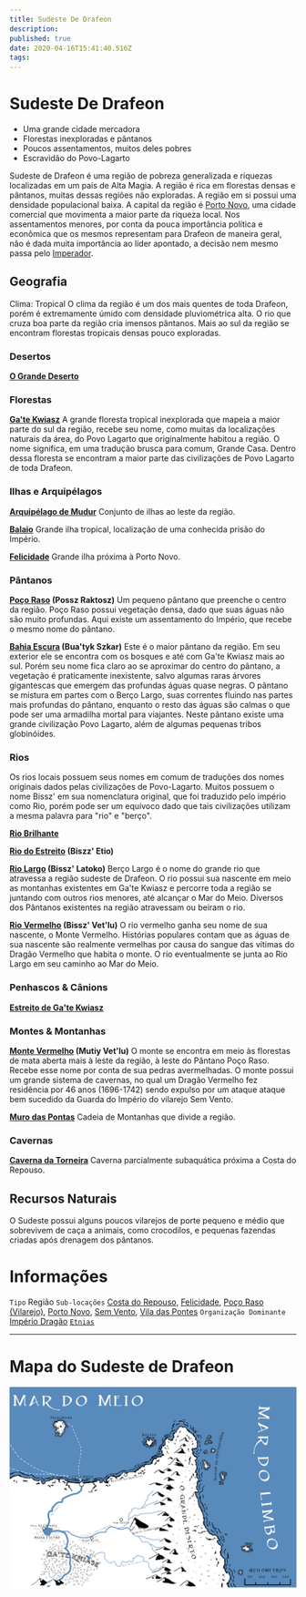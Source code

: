 ```yaml
---
title: Sudeste De Drafeon
description: 
published: true
date: 2020-04-16T15:41:40.516Z
tags: 
---
```


<!-- SUBTITLE: Lar dos pântanos do Povo-Lagarto -->

# Sudeste De Drafeon
* Uma grande cidade mercadora
* Florestas inexploradas e pântanos
* Poucos assentamentos, muitos deles pobres
* Escravidão do Povo-Lagarto

Sudeste de Drafeon é uma região de pobreza generalizada e riquezas localizadas em um país de Alta Magia. A região é rica em florestas densas e pântanos, muitas dessas regiões não exploradas. A região em si possui uma densidade populacional baixa. A capital da região é [Porto Novo](), uma cidade comercial que movimenta a maior parte da riqueza local. Nos assentamentos menores, por conta da pouca importância política e econômica que os mesmos representam para Drafeon de maneira geral, não é dada muita importância ao líder apontado, a decisão nem mesmo passa pelo [Imperador](http://localhost/rankings-e-titulos/imperador-dragao#imperador-dragao).

## Geografia
Clima: Tropical O clima da região é um dos mais quentes de toda Drafeon, porém é extremamente úmido com densidade pluviométrica alta. O rio que cruza boa parte da região cria imensos pântanos. Mais ao sul da região se encontram florestas tropicais densas pouco exploradas. 

### Desertos
**[O Grande Deserto](http://localhost/lugares/plano-material/drafeon/sudeste-de-drafeon/o-grande-deserto#o-grande-deserto)**

### Florestas
**[Ga'te Kwiasz](http://localhost/lugares/plano-material/drafeon/sudeste-de-drafeon/gate-kwiasz#gate-kwiasz)**
A grande floresta tropical inexplorada que mapeia a maior parte do sul da região, recebe seu nome, como muitas da localizações naturais da área, do Povo Lagarto que originalmente habitou a região. O nome significa, em uma tradução brusca para comum, Grande Casa. Dentro dessa floresta se encontram a maior parte das civilizações de Povo Lagarto de toda Drafeon. 

### Ilhas e Arquipélagos
**[Arquipélago de Mudur](http://localhost/lugares/plano-material/drafeon/sudeste-de-drafeon/arquipelago-de-mudur#arquipelago-de-mudur)**
Conjunto de ilhas ao leste da região.

**[Balaio](http://localhost/lugares/plano-material/drafeon/sudeste-de-drafeon/balaio#balaio)**
Grande ilha tropical, localização de uma conhecida prisão do Império.

**[Felicidade](http://localhost/lugares/plano-material/drafeon/sudeste-de-drafeon/felicidade#felicidade)**
Grande ilha próxima à Porto Novo.

### Pântanos
**[Poço Raso](http://localhost/lugares/plano-material/drafeon/sudeste-de-drafeon/poco-raso-pantano#poco-raso) (Possz Raktosz)**
Um pequeno pântano que preenche o centro da região. Poço Raso possui vegetação densa, dado que suas águas não são muito profundas. Aqui existe um assentamento do Império, que recebe o mesmo nome do pântano. 

**[Bahia Escura](http://localhost/lugares/plano-material/drafeon/sudeste-de-drafeon/bahia-escura#bahia-escura) (Bua'tyk Szkar)**
Este é o maior pântano da região. Em seu exterior ele se encontra com os bosques e até com Ga'te Kwiasz mais ao sul. Porém seu nome fica claro ao se aproximar do centro do pântano, a vegetação é praticamente inexistente, salvo algumas raras árvores gigantescas que emergem das profundas águas quase negras. O pântano se mistura em partes com o Berço Largo, suas correntes fluindo nas partes mais profundas do pântano, enquanto o resto das águas são calmas o que pode ser uma armadilha mortal para viajantes. Neste pântano existe uma grande civilização Povo Lagarto, além de algumas pequenas tribos globinóides. 

### Rios
Os rios locais possuem seus nomes em comum de traduções dos nomes originais dados pelas civilizações de Povo-Lagarto. Muitos possuem o nome Bissz' em sua nomenclatura original, que foi traduzido pelo império como Rio, porém pode ser um equívoco dado que tais civilizações utilizam a mesma palavra para "rio" e "berço".

**[Rio Brilhante](http://localhost/lugares/plano-material/drafeon/sudeste-de-drafeon/rio-brilhante#rio-brilhante)**

**[Rio do Estreito](http://localhost/lugares/plano-material/drafeon/sudeste-de-drafeon/rio-do-estreito#rio-do-estreito) (Biszz' Etio)**

**[Rio Largo](http://localhost/lugares/plano-material/drafeon/sudeste-de-drafeon/rio-largo#rio-largo) (Bissz' Latoko)**
Berço Largo é o nome do grande rio que atravessa a região sudeste de Drafeon. O rio possui sua nascente em meio as montanhas existentes em Ga'te Kwiasz e percorre toda a região se juntando com outros rios menores, até alcançar o Mar do Meio. Diversos dos Pântanos existentes na região atravessam ou beiram o rio.

**[Rio Vermelho](http://localhost/lugares/plano-material/drafeon/sudeste-de-drafeon/rio-vermelho#rio-vermelho) (Bissz' Vet'lu)**
O rio vermelho ganha seu nome de sua nascente, o Monte Vermelho. Histórias populares contam que as águas de sua nascente são realmente vermelhas por causa do sangue das vítimas do Dragão Vermelho que habita o monte. O rio eventualmente se junta ao Rio Largo em seu caminho ao Mar do Meio.

### Penhascos & Cânions
**[Estreito de Ga'te Kwiasz](http://localhost/lugares/plano-material/drafeon/sudeste-de-drafeon/estreito-de-gate-kwiasz#estreito-de-gate-kwiasz)**

### Montes & Montanhas
**[Monte Vermelho](http://localhost/lugares/plano-material/drafeon/sudeste-de-drafeon/monte-vermelho#monte-vermelho) (Mutiy Vet'lu)**
O monte se encontra em meio às florestas de mata aberta mais à leste da região, à leste do Pântano Poço Raso. Recebe esse nome por conta de sua pedras avermelhadas. O monte possui um grande sistema de cavernas, no qual um Dragão Vermelho fez residência por 46 anos (1696-1742) sendo expulso por um ataque ataque bem sucedido da Guarda do Império do vilarejo Sem Vento.

**[Muro das Pontas](http://localhost/lugares/plano-material/drafeon/sudeste-de-drafeon/muro-das-pontas#muro-das-pontas)**
Cadeia de Montanhas que divide a região.

### Cavernas
**[Caverna da Torneira](http://localhost/lugares/plano-material/drafeon/sudeste-de-drafeon/caverna-da-torneira)**
Caverna parcialmente subaquática próxima a Costa do Repouso.

## Recursos Naturais
O Sudeste possui alguns poucos vilarejos de porte pequeno e médio que sobrevivem de caça a animais, como crocodilos, e pequenas fazendas criadas após drenagem dos pântanos.
# Informações
`Tipo` Região
`Sub-locações` [Costa do Repouso](http://localhost/lugares/plano-material/drafeon/sudeste-de-drafeon/costa-do-repouso#costa-do-repouso), [Felicidade](http://localhost/lugares/plano-material/drafeon/sudeste-de-drafeon/felicidade#felicidade), [Poço Raso (Vilarejo)](http://localhost/lugares/plano-material/drafeon/sudeste-de-drafeon/poco-raso-vilarejo#poco-raso-vilarejo), [Porto Novo](http://localhost/lugares/plano-material/drafeon/sudeste-de-drafeon/porto-novo#porto-novo), [Sem Vento](http://localhost/lugares/plano-material/drafeon/sudeste-de-drafeon/sem-vento#sem-vento), [Vila das Pontes](http://localhost/lugares/plano-material/drafeon/sudeste-de-drafeon/vila-das-pontes#vila-das-pontes)
`Organização Dominante` [Império Dragão](http://localhost/faccoes/nacoes/imperio-dragao#imperio-dragao) 
[`Etnias`](http://localhost/lugares/plano-material/drafeon/sudeste-de-drafeon/etnias-do-sudeste-de-drafeon#etnias-do-sudeste-de-drafeon)

-----
# Mapa do Sudeste de Drafeon
![Sudeste_de_Drafeon](/uploads/mapas/sudeste_de_drafeon_-_3.jpg)

